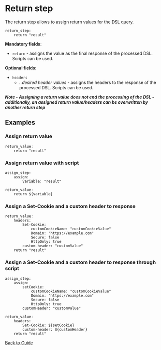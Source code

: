 # Return step

The return step allows to assign return values for the DSL query.

```
return_step:
    return "result"
```

**Mandatory fields:**

* `return` - assigns the value as the final response of the processed DSL. Scripts can be used.

**Optional fields:**

* `headers`
    * *..desired header values* - assigns the headers to the response of the processed DSL. Scripts can be used.

***Note - Assigning a return value does not end the processing of the DSL - additionally, an assigned return value/headers can be overwritten by another return
step***

## Examples

### Assign return value

```
return_value:
    return "result"
```

### Assign return value with script

```
assign_step:
    assign:
        variable: "result"

return_value:
    return ${variable}
```

### Assign a Set-Cookie and a custom header to response

```
return_value:
    headers:
        Set-Cookie:
            customCookieName: "customCookieValue"
            Domain: "https://example.com"
            Secure: false
            HttpOnly: true
        custom-header: "customValue"
    return "result"
```

### Assign a Set-Cookie and a custom header to response through script

```
assign_step:
    assign:
        setCookie:
            customCookieName: "customCookieValue"
            Domain: "https://example.com"
            Secure: false
            HttpOnly: true
        customHeader: "customValue"

return_value:
    headers:
        Set-Cookie: ${setCookie}
        custom-header: ${customHeader}
    return "result"
```

[Back to Guide](../GUIDE.md#Writing-DSL-files)
